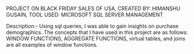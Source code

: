  PROJECT ON BLACK FRIDAY SALES OF USA,
 CREATED BY: HIMANSHU GUSAIN,
 TOOL USED: MICROSOFT SQL SERVER MANAGEMENT

Description:- Using sql queries, I was able to gain insights on purchase demographics.
The concepts that I have used in this project are as follows: WINDOW FUNCTIONS, AGGREGATE FUNCTIONS, virtual tables, and joins are all examples of window functions.
